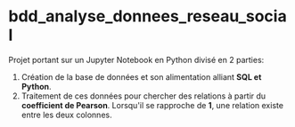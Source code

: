 # bdd_analyse_donnees_reseau_social

Projet portant sur un Jupyter Notebook en Python divisé en 2 parties:
1) Création de la base de données et son alimentation alliant **SQL et Python**.
2) Traitement de ces données pour chercher des relations à partir du **coefficient de Pearson**. Lorsqu'il se rapproche de **1**, une relation existe entre les deux colonnes.
